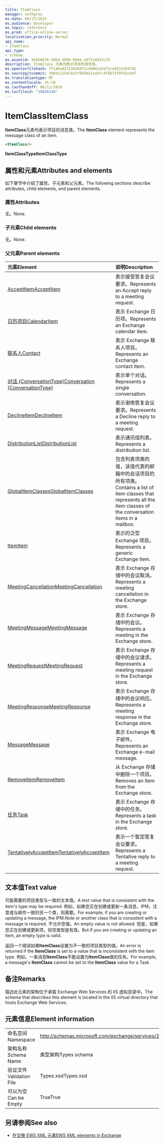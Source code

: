 ```yaml
---
title: ItemClass
manager: sethgros
ms.date: 09/17/2015
ms.audience: Developer
ms.topic: reference
ms.prod: office-online-server
localization_priority: Normal
api_name:
- ItemClass
api_type:
- schema
ms.assetid: 56020078-50b4-4880-894a-a9f234033cfb
description: ItemClass 元素均表示项目的消息类。
ms.openlocfilehash: 7f146a8472362b8f3cd4062a4af2ce452e204742
ms.sourcegitcommit: 34041125dc8c5f993b21cebfc4f8b72f0fd2cb6f
ms.translationtype: MT
ms.contentlocale: zh-CN
ms.lasthandoff: 06/11/2018
ms.locfileid: "19826149"
---
```

# <a name="itemclass"></a><span data-ttu-id="fa0e7-103">ItemClass</span><span class="sxs-lookup"><span data-stu-id="fa0e7-103">ItemClass</span></span>

<span data-ttu-id="fa0e7-104">**ItemClass**元素均表示项目的消息类。</span><span class="sxs-lookup"><span data-stu-id="fa0e7-104">The **ItemClass** element represents the message class of an item.</span></span> 
  
```XML
<ItemClass/>
```

 <span data-ttu-id="fa0e7-105">**ItemClassType**</span><span class="sxs-lookup"><span data-stu-id="fa0e7-105">**ItemClassType**</span></span>
## <a name="attributes-and-elements"></a><span data-ttu-id="fa0e7-106">属性和元素</span><span class="sxs-lookup"><span data-stu-id="fa0e7-106">Attributes and elements</span></span>

<span data-ttu-id="fa0e7-107">如下章节中介绍了属性、子元素和父元素。</span><span class="sxs-lookup"><span data-stu-id="fa0e7-107">The following sections describe attributes, child elements, and parent elements.</span></span>
  
### <a name="attributes"></a><span data-ttu-id="fa0e7-108">属性</span><span class="sxs-lookup"><span data-stu-id="fa0e7-108">Attributes</span></span>

<span data-ttu-id="fa0e7-109">无。</span><span class="sxs-lookup"><span data-stu-id="fa0e7-109">None.</span></span>
  
### <a name="child-elements"></a><span data-ttu-id="fa0e7-110">子元素</span><span class="sxs-lookup"><span data-stu-id="fa0e7-110">Child elements</span></span>

<span data-ttu-id="fa0e7-111">无。</span><span class="sxs-lookup"><span data-stu-id="fa0e7-111">None.</span></span>
  
### <a name="parent-elements"></a><span data-ttu-id="fa0e7-112">父元素</span><span class="sxs-lookup"><span data-stu-id="fa0e7-112">Parent elements</span></span>

|<span data-ttu-id="fa0e7-113">**元素**</span><span class="sxs-lookup"><span data-stu-id="fa0e7-113">**Element**</span></span>|<span data-ttu-id="fa0e7-114">**说明**</span><span class="sxs-lookup"><span data-stu-id="fa0e7-114">**Description**</span></span>|
|:-----|:-----|
|[<span data-ttu-id="fa0e7-115">AcceptItem</span><span class="sxs-lookup"><span data-stu-id="fa0e7-115">AcceptItem</span></span>](acceptitem.md) <br/> |<span data-ttu-id="fa0e7-116">表示接受答复会议要求。</span><span class="sxs-lookup"><span data-stu-id="fa0e7-116">Represents an Accept reply to a meeting request.</span></span>  <br/> |
|[<span data-ttu-id="fa0e7-117">日历项目</span><span class="sxs-lookup"><span data-stu-id="fa0e7-117">CalendarItem</span></span>](calendaritem.md) <br/> |<span data-ttu-id="fa0e7-118">表示 Exchange 日历项。</span><span class="sxs-lookup"><span data-stu-id="fa0e7-118">Represents an Exchange calendar item.</span></span>  <br/> |
|[<span data-ttu-id="fa0e7-119">联系人</span><span class="sxs-lookup"><span data-stu-id="fa0e7-119">Contact</span></span>](contact.md) <br/> |<span data-ttu-id="fa0e7-120">表示 Exchange 联系人项目。</span><span class="sxs-lookup"><span data-stu-id="fa0e7-120">Represents an Exchange contact item.</span></span>  <br/> |
|[<span data-ttu-id="fa0e7-121">对话 (ConversationType)</span><span class="sxs-lookup"><span data-stu-id="fa0e7-121">Conversation (ConversationType)</span></span>](conversation-conversationtype.md) <br/> |<span data-ttu-id="fa0e7-122">表示单个对话。</span><span class="sxs-lookup"><span data-stu-id="fa0e7-122">Represents a single conversation.</span></span>  <br/> |
|[<span data-ttu-id="fa0e7-123">DeclineItem</span><span class="sxs-lookup"><span data-stu-id="fa0e7-123">DeclineItem</span></span>](declineitem.md) <br/> |<span data-ttu-id="fa0e7-124">表示谢绝答复会议要求。</span><span class="sxs-lookup"><span data-stu-id="fa0e7-124">Represents a Decline reply to a meeting request.</span></span>  <br/> |
|[<span data-ttu-id="fa0e7-125">DistributionList</span><span class="sxs-lookup"><span data-stu-id="fa0e7-125">DistributionList</span></span>](distributionlist.md) <br/> |<span data-ttu-id="fa0e7-126">表示通讯组列表。</span><span class="sxs-lookup"><span data-stu-id="fa0e7-126">Represents a distribution list.</span></span>  <br/> |
|[<span data-ttu-id="fa0e7-127">GlobalItemClasses</span><span class="sxs-lookup"><span data-stu-id="fa0e7-127">GlobalItemClasses</span></span>](globalitemclasses.md) <br/> |<span data-ttu-id="fa0e7-128">包含列表项类的值，该值代表的邮箱中的会话项目的所有项类。</span><span class="sxs-lookup"><span data-stu-id="fa0e7-128">Contains a list of item classes that represents all the item classes of the conversation items in a mailbox.</span></span>  <br/> |
|[<span data-ttu-id="fa0e7-129">Item</span><span class="sxs-lookup"><span data-stu-id="fa0e7-129">Item</span></span>](item.md) <br/> |<span data-ttu-id="fa0e7-130">表示的泛型 Exchange 项目。</span><span class="sxs-lookup"><span data-stu-id="fa0e7-130">Represents a generic Exchange item.</span></span>  <br/> |
|[<span data-ttu-id="fa0e7-131">MeetingCancellation</span><span class="sxs-lookup"><span data-stu-id="fa0e7-131">MeetingCancellation</span></span>](meetingcancellation.md) <br/> |<span data-ttu-id="fa0e7-132">表示 Exchange 存储中的会议取消。</span><span class="sxs-lookup"><span data-stu-id="fa0e7-132">Represents a meeting cancellation in the Exchange store.</span></span>  <br/> |
|[<span data-ttu-id="fa0e7-133">MeetingMessage</span><span class="sxs-lookup"><span data-stu-id="fa0e7-133">MeetingMessage</span></span>](meetingmessage.md) <br/> |<span data-ttu-id="fa0e7-134">表示 Exchange 存储中的会议。</span><span class="sxs-lookup"><span data-stu-id="fa0e7-134">Represents a meeting in the Exchange store.</span></span>  <br/> |
|[<span data-ttu-id="fa0e7-135">MeetingRequest</span><span class="sxs-lookup"><span data-stu-id="fa0e7-135">MeetingRequest</span></span>](meetingrequest.md) <br/> |<span data-ttu-id="fa0e7-136">表示 Exchange 存储中的会议请求。</span><span class="sxs-lookup"><span data-stu-id="fa0e7-136">Represents a meeting request in the Exchange store.</span></span>  <br/> |
|[<span data-ttu-id="fa0e7-137">MeetingResponse</span><span class="sxs-lookup"><span data-stu-id="fa0e7-137">MeetingResponse</span></span>](meetingresponse.md) <br/> |<span data-ttu-id="fa0e7-138">表示 Exchange 存储中的会议响应。</span><span class="sxs-lookup"><span data-stu-id="fa0e7-138">Represents a meeting response in the Exchange store.</span></span>  <br/> |
|[<span data-ttu-id="fa0e7-139">Message</span><span class="sxs-lookup"><span data-stu-id="fa0e7-139">Message</span></span>](message-ex15websvcsotherref.md) <br/> |<span data-ttu-id="fa0e7-140">表示 Exchange 电子邮件。</span><span class="sxs-lookup"><span data-stu-id="fa0e7-140">Represents an Exchange e-mail message.</span></span>  <br/> |
|[<span data-ttu-id="fa0e7-141">RemoveItem</span><span class="sxs-lookup"><span data-stu-id="fa0e7-141">RemoveItem</span></span>](removeitem.md) <br/> |<span data-ttu-id="fa0e7-142">从 Exchange 存储中删除一个项目。</span><span class="sxs-lookup"><span data-stu-id="fa0e7-142">Removes an item from the Exchange store.</span></span>  <br/> |
|[<span data-ttu-id="fa0e7-143">任务</span><span class="sxs-lookup"><span data-stu-id="fa0e7-143">Task</span></span>](task.md) <br/> |<span data-ttu-id="fa0e7-144">表示 Exchange 存储中的任务。</span><span class="sxs-lookup"><span data-stu-id="fa0e7-144">Represents a task in the Exchange store.</span></span>  <br/> |
|[<span data-ttu-id="fa0e7-145">TentativelyAcceptItem</span><span class="sxs-lookup"><span data-stu-id="fa0e7-145">TentativelyAcceptItem</span></span>](tentativelyacceptitem.md) <br/> |<span data-ttu-id="fa0e7-146">表示一个暂定答复会议要求。</span><span class="sxs-lookup"><span data-stu-id="fa0e7-146">Represents a Tentative reply to a meeting request.</span></span>  <br/> |
   
## <a name="text-value"></a><span data-ttu-id="fa0e7-147">文本值</span><span class="sxs-lookup"><span data-stu-id="fa0e7-147">Text value</span></span>

<span data-ttu-id="fa0e7-148">可能需要的项目类型与一致的文本值。</span><span class="sxs-lookup"><span data-stu-id="fa0e7-148">A text value that is consistent with the item's type may be required.</span></span> <span data-ttu-id="fa0e7-149">例如，如果您正在创建或更新一条消息，IPM。注意或与邮件一致的另一个类，则需要。</span><span class="sxs-lookup"><span data-stu-id="fa0e7-149">For example, if you are creating or updating a message, the IPM.Note or another class that is consistent with a message is required.</span></span> <span data-ttu-id="fa0e7-150">不允许空值。</span><span class="sxs-lookup"><span data-stu-id="fa0e7-150">An empty value is not allowed.</span></span> <span data-ttu-id="fa0e7-151">但是，如果您正在创建或更新项，则空类型是有效。</span><span class="sxs-lookup"><span data-stu-id="fa0e7-151">But if you are creating or updating an item, an empty type is valid.</span></span>
  
<span data-ttu-id="fa0e7-152">返回一个错误如果**ItemClass**设置为不一致的项目类型的值。</span><span class="sxs-lookup"><span data-stu-id="fa0e7-152">An error is returned if the **ItemClass** is set to a value that is inconsistent with the item type.</span></span> <span data-ttu-id="fa0e7-153">例如，一条消息**ItemClass**不能设置为**ItemClass**值的任务。</span><span class="sxs-lookup"><span data-stu-id="fa0e7-153">For example, a message's **ItemClass** cannot be set to the **ItemClass** value for a Task.</span></span> 
  
## <a name="remarks"></a><span data-ttu-id="fa0e7-154">备注</span><span class="sxs-lookup"><span data-stu-id="fa0e7-154">Remarks</span></span>

<span data-ttu-id="fa0e7-155">描述此元素的架构位于承载 Exchange Web Services 的 IIS 虚拟目录中。</span><span class="sxs-lookup"><span data-stu-id="fa0e7-155">The schema that describes this element is located in the IIS virtual directory that hosts Exchange Web Services.</span></span>
  
## <a name="element-information"></a><span data-ttu-id="fa0e7-156">元素信息</span><span class="sxs-lookup"><span data-stu-id="fa0e7-156">Element information</span></span>

|||
|:-----|:-----|
|<span data-ttu-id="fa0e7-157">命名空间</span><span class="sxs-lookup"><span data-stu-id="fa0e7-157">Namespace</span></span>  <br/> |http://schemas.microsoft.com/exchange/services/2006/types  <br/> |
|<span data-ttu-id="fa0e7-158">架构名称</span><span class="sxs-lookup"><span data-stu-id="fa0e7-158">Schema Name</span></span>  <br/> |<span data-ttu-id="fa0e7-159">类型架构</span><span class="sxs-lookup"><span data-stu-id="fa0e7-159">Types schema</span></span>  <br/> |
|<span data-ttu-id="fa0e7-160">验证文件</span><span class="sxs-lookup"><span data-stu-id="fa0e7-160">Validation File</span></span>  <br/> |<span data-ttu-id="fa0e7-161">Types.xsd</span><span class="sxs-lookup"><span data-stu-id="fa0e7-161">Types.xsd</span></span>  <br/> |
|<span data-ttu-id="fa0e7-162">可以为空</span><span class="sxs-lookup"><span data-stu-id="fa0e7-162">Can be Empty</span></span>  <br/> |<span data-ttu-id="fa0e7-163">True</span><span class="sxs-lookup"><span data-stu-id="fa0e7-163">True</span></span>  <br/> |
   
## <a name="see-also"></a><span data-ttu-id="fa0e7-164">另请参阅</span><span class="sxs-lookup"><span data-stu-id="fa0e7-164">See also</span></span>



- [<span data-ttu-id="fa0e7-165">在交换 EWS XML 元素</span><span class="sxs-lookup"><span data-stu-id="fa0e7-165">EWS XML elements in Exchange</span></span>](ews-xml-elements-in-exchange.md)

